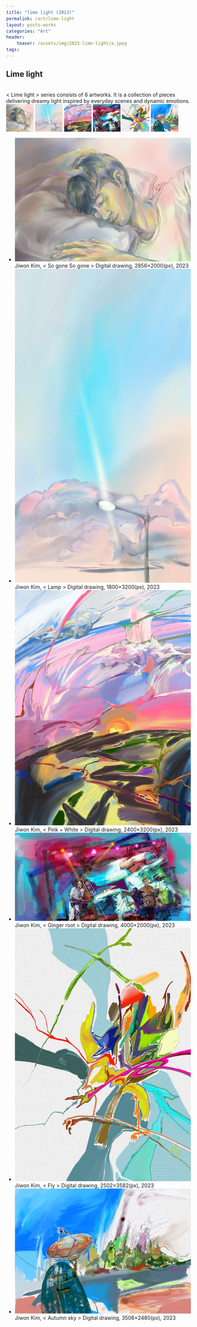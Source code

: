 ```yaml
---
title: "lime light (2023)"
permalink: /art/lime-light
layout: posts-works
categories: "Art"
header:
    teaser: /assets/img/2023-lime-light/a.jpeg
tags:
--- 
```


## Lime light
<br>
< Lime light > series consists of 6 artworks.  
It is a collection of pieces delivering dreamy light inspired by everyday scenes and dynamic emotions.
<div class="carousel-container">
<!-- Thumbnails -->
<div class="carousel-thumbnails">
    <img src="/assets/img/2023-lime-light/za.jpeg" width="75" height="75" data-index="0">
    <img src="/assets/img/2023-lime-light/zb.jpeg" width="75" height="75" data-index="1">
    <img src="/assets/img/2023-lime-light/zc.jpeg" width="75" height="75" data-index="2">
    <img src="/assets/img/2023-lime-light/zd.jpeg" width="75" height="75" data-index="3">
    <img src="/assets/img/2023-lime-light/ze.jpeg" width="75" height="75" data-index="4">
    <img src="/assets/img/2023-lime-light/zf.jpeg" width="75" height="75" data-index="5">
</div>
<!-- Main Carousel -->
<div class="glide glide-main">
    <div class="glide__track" data-glide-el="track">
    <ul class="glide__slides">
        <li class="glide__slide">
            <img src="/assets/img/2023-lime-light/a.jpeg">
            <div class="slide-caption">Jiwon Kim, < So gone So gone > Digital drawing, 2856×2000(px), 2023
            </div>
        </li>
        <li class="glide__slide">
            <img src="/assets/img/2023-lime-light/b.jpeg">
            <div class="slide-caption">Jiwon Kim, < Lamp > Digital drawing, 1800×3200(px), 2023</div>
        </li>
        <li class="glide__slide">
            <img src="/assets/img/2023-lime-light/c.jpeg">
            <div class="slide-caption">Jiwon Kim, < Pink + White > Digital drawing, 2400×3200(px), 2023</div>
        </li>
        <li class="glide__slide">
            <img src="/assets/img/2023-lime-light/d.jpeg">
            <div class="slide-caption">Jiwon Kim, < Ginger root > Digital drawing, 4000×2000(px), 2023</div>
        </li>
        <li class="glide__slide">
            <img src="/assets/img/2023-lime-light/e.jpeg">
            <div class="slide-caption">Jiwon Kim, < Fly > Digital drawing, 2502×3582(px), 2023</div>
        </li>
        <li class="glide__slide">
            <img src="/assets/img/2023-lime-light/f.jpeg">
            <div class="slide-caption">Jiwon Kim, < Autumn sky > Digital drawing, 3506×2480(px), 2023</div>
        </li>
    </ul>
    </div>
</div>
